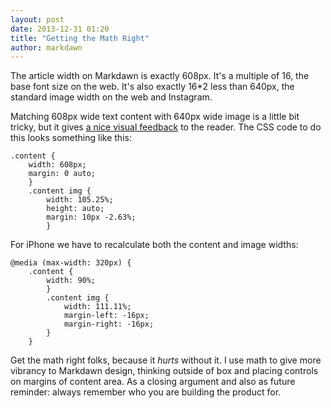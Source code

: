 ```yaml
---
layout: post
date: 2013-12-31 01:20
title: "Getting the Math Right"
author: markdawn
---
```


The article width on Markdawn is exactly 608px. It's a multiple of 16, the base font size on the web. It's also exactly 16*2 less than 640px, the standard image width on the web and Instagram.

Matching 608px wide text content with 640px wide image is a little bit tricky, but it gives [a nice visual feedback](/post/1/) to the reader. The CSS code to do this looks something like this:

    .content {
        width: 608px;
        margin: 0 auto;
        }
        .content img {
            width: 105.25%;
            height: auto;
            margin: 10px -2.63%;
            }

For iPhone we have to recalculate both the content and image widths:

    @media (max-width: 320px) {
        .content {
            width: 90%;
            }
            .content img {
                width: 111.11%;
                margin-left: -16px;
                margin-right: -16px;
            }
        }

Get the math right folks, because it *hurts* without it. I use math to give more vibrancy to Markdawn design, thinking outside of box and placing controls on margins of content area. As a closing argument and also as future reminder: always remember who you are building the product for.